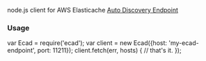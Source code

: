 node.js client for AWS Elasticache [Auto Discovery Endpoint](http://docs.aws.amazon.com/AmazonElastiCache/latest/UserGuide/AutoDiscovery.html)

### Usage

var Ecad = require('ecad');
var client = new Ecad({host: 'my-ecad-endpoint', port: 11211});
client.fetch(err, hosts) {
    // that's it.
});
